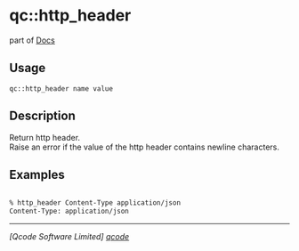 qc::http_header
===============

part of [Docs](.)

Usage
-----
`qc::http_header name value`

Description
-----------
Return http header.<br/>Raise an error if the value of the http header contains newline characters.

Examples
--------
```tcl

% http_header Content-Type application/json
Content-Type: application/json
```

----------------------------------
*[Qcode Software Limited] [qcode]*

[qcode]: www.qcode.co.uk "Qcode Software"